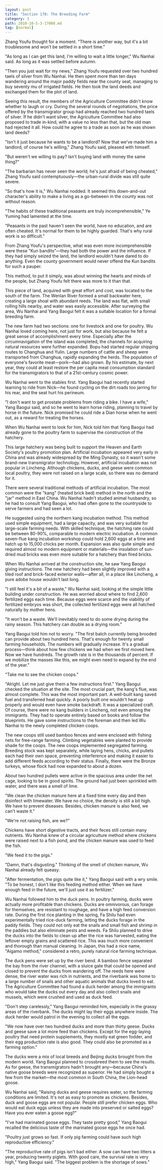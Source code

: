 ```yaml
---
layout: post
title: "Section 170: The Breeding Farm"
category: 3
path: 2010-10-5-3-17000.md
tag: [normal]
---
```


Zhang Youfu thought for a moment. "There is another way, but it's a bit troublesome and won't be settled in a short time."

"As long as I can get this land, I'm willing to wait a little longer," Wu Nanhai said. As long as it was settled before autumn.

"Then you just wait for my news," Zhang Youfu requested over two hundred taels of silver from Wu Nanhai. He then spent more than ten days wandering around the major paddy fields near the county seat, managing to buy seventy mu of irrigated fields. He then took the land deeds and exchanged them for the plot of land.

Seeing this result, the members of the Agriculture Committee didn't know whether to laugh or cry. During the several rounds of negotiations, the price offered by the transmigrator group had already reached two hundred taels of silver. If he didn't want silver, the Agriculture Committee had also proposed to trade in-kind, with a value no less than that, but the old man had rejected it all. How could he agree to a trade as soon as he was shown land deeds?

"Isn't it just because he wants to be a landlord? Now that we've made him a landlord, of course he's willing," Zhang Youfu said, pleased with himself.

"But weren't we willing to pay? Isn't buying land with money the same thing?"

"The barbarian has never seen the world; he's just afraid of being cheated," Zhang Youfu said contemptuously—the urban-rural divide was still quite severe.

"So that's how it is," Wu Nanhai nodded. It seemed this down-and-out character's ability to make a living as a go-between in the county was not without reason.

"The habits of these traditional peasants are truly incomprehensible," Ye Yuming had lamented at the time.

"Peasants in the past haven't seen the world, have no education, and are often cheated. It's normal for them to be highly guarded. That's why rural work is so difficult."

From Zhang Youfu's perspective, what was even more incomprehensible were these "Kun bandits"—they had both the power and the influence. If they had simply seized the land, the landlord wouldn't have dared to do anything. Even the county government would never offend the Kun bandits for such a pauper.

This method, to put it simply, was about winning the hearts and minds of the people, but Zhang Youfu felt there was more to it than that.

This piece of land, acquired with great effort and cost, was located to the south of the farm. The Wenlan River formed a small backwater here, creating a large shoal with abundant reeds. The land was flat, with small rolling hills nearby, and water was easily accessible. After surveying the area, Wu Nanhai and Yang Baogui felt it was a suitable location for a formal breeding farm.

The new farm had two sections: one for livestock and one for poultry. Wu Nanhai loved coming here, not just for work, but also because he felt a great sense of accomplishment every time. Especially after the circumnavigation of the island was completed, the channels for acquiring natural resources were further expanded. Bopu had started regular shipping routes to Changhua and Yulin. Large numbers of cattle and sheep were transported from Changhua, rapidly expanding the herds. The population of everyone's favorite meat—pork—had also grown. By his estimate, by next year, they could at least restore the per capita meat consumption standard for the transmigrators to that of a 21st-century cosmic power.

Wu Nanhai went to the stables first. Yang Baogui had recently started learning to ride from Nick—he found cycling on the dirt roads too jarring for his rear, and the seat hurt his perineum.

"I don't want to get prostate problems from riding a bike. I have a wife," Yang Baogui said, and so he went to learn horse riding, planning to travel by horse in the future. Nick promised he could ride a Dian horse when he went out, as a reward for treating the horses.

When Wu Nanhai went to look for him, Nick told him that Yang Baogui had already gone to the poultry farm to supervise the construction of the hatchery.

This large hatchery was being built to support the Heaven and Earth Society's poultry promotion plan. Artificial incubation appeared very early in China and was already widespread by the Ming Dynasty, so it wasn't some brand-new transmigrator technology. However, artificial incubation was not popular in Lincheng. Although chickens, ducks, and geese were common local poultry, they were not raised on a large scale, so there was no demand for it.

There were several traditional methods of artificial incubation. The most common were the "kang" (heated brick bed) method in the north and the "jar" method in East China. Wu Nanhai hadn't studied animal husbandry, so he had to consult Yang Baogui, who had often gone to the countryside to serve farmers and had seen a lot.

He suggested using the northern kang incubation method. This method used simple equipment, had a large capacity, and was very suitable for large-scale farming needs. With skilled technique, the hatching rate could be between 80-90%, comparable to modern electric incubation. A common seven-flue kang incubation workshop could hold 2,600 eggs at a time and hatch up to 15,000 chicks per month. Expansion was also quite simple and required almost no modern equipment or materials—the insulation of sun-dried mud bricks was even more suitable for a hatchery than fired bricks.

When Wu Nanhai arrived at the construction site, he saw Yang Baogui giving instructions. The new hatchery had been slightly improved with a tiled roof and brick-faced exterior walls—after all, in a place like Lincheng, a pure adobe house wouldn't last long.

"I still feel it's a bit of a waste," Wu Nanhai said, looking at the simple little building under construction. He was worried about where to find 2,600 fertilized eggs each time. Because eggs were scarce and the viability of fertilized embryos was short, the collected fertilized eggs were all hatched naturally by mother hens.

"It won't be a waste. We'll inevitably need to do some drying during the rainy season. This hatchery can double as a drying room."

Yang Baogui told him not to worry. "The first batch currently being brooded can provide about two hundred hens. That's enough for twenty small farming households. The numbers will gradually increase. It's a gradual process—think about how few chickens we had when we first moved here. Now we have hundreds. The growth rate is in the thousands of percent. If we mobilize the masses like this, we might even need to expand by the end of the year."

"Take me to see the chicken coops."

"Alright. Let me just give them a few instructions first." Yang Baogui checked the situation at the site. The most crucial part, the kang's flue, was almost complete. This was the most important part. A well-built kang saved fuel and transferred heat quickly. A poorly built one wouldn't heat up properly and would even have smoke backdraft. It was a specialized craft. Of course, there were no kang builders in Lincheng, not even among the immigrants. They had to operate entirely based on books and follow the blueprints. He gave some instructions to the foreman and then led Wu Nanhai to the newly completed chicken coops.

The new coops still used bamboo fences and were enclosed with fishing nets for free-range farming. Climbing vegetables were planted to provide shade for the coops. The new coops implemented segregated farming. Breeding stock was kept separately, while laying hens, chicks, and pullets each had their own space, preventing interference and making it easier to add different feeds according to their status. Finally, there were the Bronze turkeys, whose flock had now expanded to about a dozen.

About two hundred pullets were active in the spacious area under the net cage, looking to be in good spirits. The ground had just been sprinkled with water, and there was a smell of lime.

"We clean the chicken manure here at a fixed time every day and then disinfect with limewater. We have no choice, the density is still a bit high. We have to prevent diseases. Besides, chicken manure is also feed, we can't waste it."

"We're not raising fish, are we?"

Chickens have short digestive tracts, and their feces still contain many nutrients. Wu Nanhai knew of a circular agriculture method where chickens were raised next to a fish pond, and the chicken manure was used to feed the fish.

"We feed it to the pigs."

"Damn, that's disgusting." Thinking of the smell of chicken manure, Wu Nanhai already felt queasy.

"After fermentation, the pigs quite like it," Yang Baogui said with a wry smile. "To be honest, I don't like this feeding method either. When we have enough feed in the future, we'll just use it as fertilizer."

Wu Nanhai followed him to the duck pens. In poultry farming, ducks were actually more profitable than chickens. Ducks are omnivorous, can forage for themselves, are resistant to roughage, and have a high feed conversion rate. During the first rice planting in the spring, Fa Shilu had even experimentally tried rice-duck farming, letting the ducks forage in the paddy fields. They could not only eat the snails and small fish and shrimp in the paddies but also eliminate pests and weeds. Fa Shilu planned to drive the ducks into the fields to clean up after the rice was harvested, eating the leftover empty grains and scattered rice. This was much more convenient and thorough than manual cleaning. In Japan, this had a nice name, "Aigamo method," considered a retro, purely natural rice farming technique.

The duck pens were set up by the river bend. A bamboo fence separated the bay from the river channel, with a sluice gate that could be opened and closed to prevent the ducks from wandering off. The reeds here were dense, the river water was rich in nutrients, and the riverbank was home to a large number of snails and other aquatic animals that ducks loved to eat. The Agriculture Committee had found a duck herder among the immigrants who would take the ducks out every day and also collect snails and mussels, which were crushed and used as duck feed.

"Don't step carelessly," Yang Baogui reminded him, especially in the grassy areas of the riverbank. The ducks might lay their eggs anywhere inside. The duck herder would patrol in the evening to collect all the eggs.

"We now have over two hundred ducks and more than thirty geese. Ducks and geese save a lot more feed than chickens. Except for the egg-laying poultry that need protein supplements, they mostly eat green fodder, and their egg production rate is also good. They could also be promoted as a farming option."

The ducks were a mix of local breeds and Beijing ducks brought from the modern world. Yang Baogui planned to crossbreed them to see the results. As for geese, the transmigrators hadn't brought any—because China's native goose breeds were recognized as superior. He had simply bought a few from the market—the most common in South China, the Lion-head goose.

Wu Nanhai said, "Raising ducks and geese requires water, so the farming conditions are limited. It's not as easy to promote as chickens. Besides, duck and goose eggs are not popular. People still prefer chicken eggs. Who would eat duck eggs unless they are made into preserved or salted eggs? Have you ever eaten a goose egg?"

"I've had marinated goose eggs. They taste pretty good," Yang Baogui recalled the delicious taste of the marinated goose eggs he once had.

"Poultry just grows so fast. If only pig farming could have such high reproductive efficiency."

"The reproductive rate of pigs isn't bad either. A sow can have two litters a year, producing twenty piglets. With good care, the survival rate is very high," Yang Baogui said. "The biggest problem is the shortage of sows."